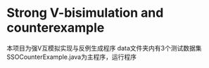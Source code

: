 # Strong V-bisimulation and counterexample
本项目为强V互模拟实现与反例生成程序
data文件夹内有3个测试数据集
SSOCounterExample.java为主程序，运行程序
